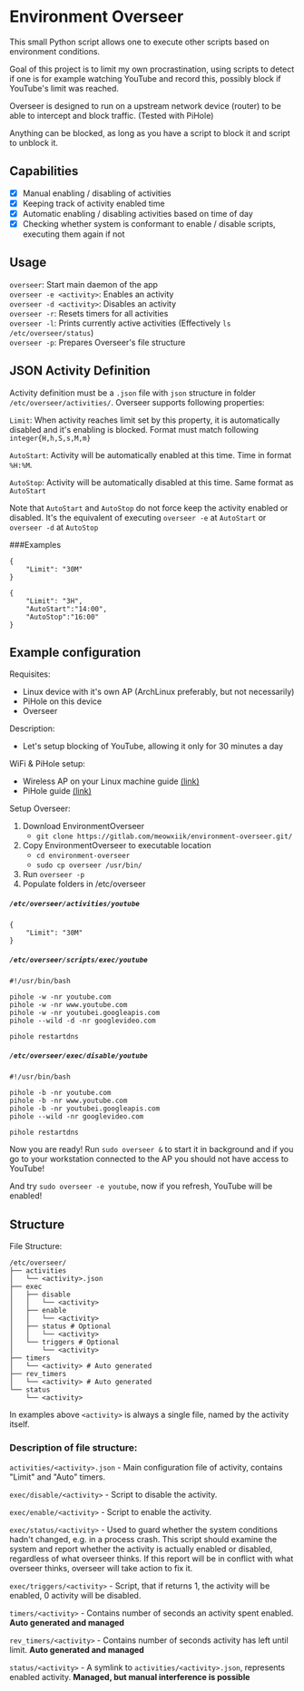 # Environment Overseer

This small Python script allows one to execute other scripts based on environment conditions.

Goal of this project is to limit my own procrastination, using scripts to detect if one is for example watching 
YouTube and record this, possibly block if YouTube's limit was reached.

Overseer is designed to run on a upstream network device (router) to be able to intercept and block traffic. (Tested with PiHole)

Anything can be blocked, as long as you have a script to block it and script to unblock it.

## Capabilities
* [X] Manual enabling / disabling of activities
* [X] Keeping track of activity enabled time
* [X] Automatic enabling / disabling activities based on time of day
* [X] Checking whether system is conformant to enable / disable scripts, executing them again if not

## Usage

`overseer`: Start main daemon of the app  
`overseer -e <activity>`: Enables an activity  
`overseer -d <activity>`: Disables an activity  
`overseer -r`: Resets timers for all activities  
`overseer -l`: Prints currently active activities (Effectively `ls /etc/overseer/status`)  
`overseer -p`: Prepares Overseer's file structure

## JSON Activity Definition

Activity definition must be a `.json` file with `json` structure in folder `/etc/overseer/activities/`.
Overseer supports following properties:

`Limit`: When activity reaches limit set by this property, it is automatically disabled and it's enabling is blocked. Format must match following `integer{H,h,S,s,M,m}`

`AutoStart`: Activity will be automatically enabled at this time. Time in format `%H:%M`.

`AutoStop`: Activity will be automatically disabled at this time. Same format as `AutoStart`

Note that `AutoStart` and `AutoStop` do not force keep the activity enabled or disabled.
It's the equivalent of executing `overseer -e` at `AutoStart` or `overseer -d` at `AutoStop`

###Examples
```
{
    "Limit": "30M"
}
```

```
{
    "Limit": "3H", 
    "AutoStart":"14:00",
    "AutoStop":"16:00"
}
``` 

## Example configuration

Requisites:
* Linux device with it's own AP (ArchLinux preferably, but not necessarily)
* PiHole on this device
* Overseer

Description:
 * Let's setup blocking of YouTube, allowing it only for 30 minutes a day

WiFi & PiHole setup:
 * Wireless AP on your Linux machine guide [(link)](https://wiki.archlinux.org/index.php/Software_access_point)
 * PiHole guide [(link)](https://wiki.archlinux.org/index.php/Pi-hole)

Setup Overseer:
1. Download EnvironmentOverseer
    * `git clone https://gitlab.com/meowxiik/environment-overseer.git/`
2. Copy EnvironmentOverseer to executable location
    * `cd environment-overseer`
    * `sudo cp overseer /usr/bin/`
3. Run `overseer -p`
4. Populate folders in /etc/overseer

##### `/etc/overseer/activities/youtube`
``` 
{
    "Limit": "30M"
}
```

##### `/etc/overseer/scripts/exec/youtube`
```
#!/usr/bin/bash

pihole -w -nr youtube.com
pihole -w -nr www.youtube.com
pihole -w -nr youtubei.googleapis.com
pihole --wild -d -nr googlevideo.com

pihole restartdns
```

##### `/etc/overseer/exec/disable/youtube`
```
#!/usr/bin/bash

pihole -b -nr youtube.com
pihole -b -nr www.youtube.com
pihole -b -nr youtubei.googleapis.com
pihole --wild -nr googlevideo.com

pihole restartdns
```

Now you are ready!
Run `sudo overseer &` to start it in background and if you go to your workstation connected to the AP
you should not have access to YouTube!

And try `sudo overseer -e youtube`, now if you refresh, YouTube will be enabled!

## Structure

File Structure:
```
/etc/overseer/
├── activities
│   └── <activity>.json
├── exec
│   ├── disable
│   │   └── <activity>
│   ├── enable
│   │   └── <activity>
│   ├── status # Optional
│   │   └── <activity>
│   └── triggers # Optional
│       └── <activity>
├── timers
│   └── <activity> # Auto generated
├── rev_timers
│   └── <activity> # Auto generated
└── status
    └── <activity>
```

In examples above `<activity>` is always a single file, named by the activity itself.

### Description of file structure:

`activities/<activity>.json` - 
Main configuration file of activity, contains "Limit" and "Auto" timers.

`exec/disable/<activity>` - 
Script to disable the activity.

`exec/enable/<activity>` - 
Script to enable the activity.

`exec/status/<activity>` - 
Used to guard whether the system conditions hadn't changed, e.g. in a process crash.
This script should examine the system and report whether the activity is actually enabled or disabled, regardless of what overseer thinks.
If this report will be in conflict with what overseer thinks, overseer will take action to fix it.

`exec/triggers/<activity>` - Script, that if returns 1, the activity will be enabled, 0 activity will be disabled.

`timers/<activity>` - Contains number of seconds an activity spent enabled.
**Auto generated and managed**

`rev_timers/<activity>` - Contains number of seconds activity has left until limit.
**Auto generated and managed**

`status/<activity>` - A symlink to `activities/<activity>.json`, represents enabled activity.
**Managed, but manual interference is possible**
